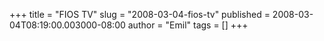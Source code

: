 +++
title = "FIOS TV"
slug = "2008-03-04-fios-tv"
published = 2008-03-04T08:19:00.003000-08:00
author = "Emil"
tags = []
+++


